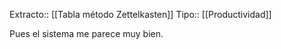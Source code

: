 Extracto:: [[Tabla método Zettelkasten]]
Tipo:: [[Productividad]]

Pues el sistema me parece muy bien.